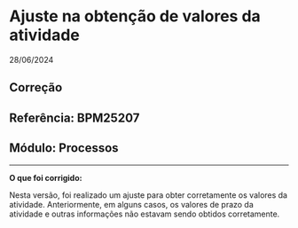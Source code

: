 # Ajuste na obtenção de valores da atividade
28/06/2024
## Correção
## Referência: BPM25207
## Módulo: Processos
***

**O que foi corrigido:**

Nesta versão, foi realizado um ajuste para obter corretamente os valores da atividade. Anteriormente, em alguns casos, os valores de prazo da atividade e outras informações não estavam sendo obtidos corretamente.